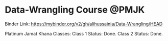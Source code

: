 # Data-Wrangling Course @PMJK

Binder Link: https://mybinder.org/v2/gh/alihussainia/Data-Wrangling/HEAD

Platinum Jamat Khana Classes:
Class 1 Status: Done.
Class 2 Status: Done.
